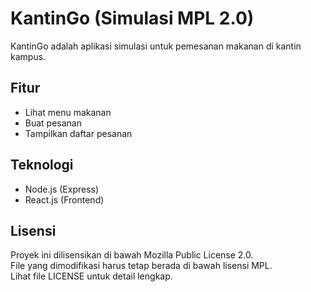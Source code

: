 # KantinGo (Simulasi MPL 2.0)

KantinGo adalah aplikasi simulasi untuk pemesanan makanan di kantin kampus.

## Fitur
- Lihat menu makanan
- Buat pesanan
- Tampilkan daftar pesanan

## Teknologi
- Node.js (Express)
- React.js (Frontend)

## Lisensi
Proyek ini dilisensikan di bawah Mozilla Public License 2.0.  
File yang dimodifikasi harus tetap berada di bawah lisensi MPL.  
Lihat file LICENSE untuk detail lengkap.
